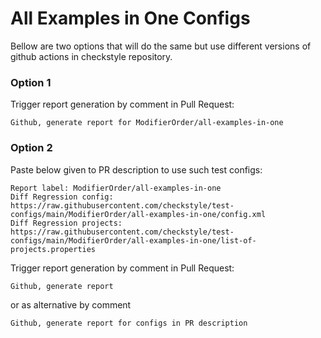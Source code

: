 # All Examples in One Configs

Bellow are two options that will do the same but use different versions
of github actions in checkstyle repository.


### Option 1
Trigger report generation by comment in Pull Request:
```
Github, generate report for ModifierOrder/all-examples-in-one
```

### Option 2

Paste below given to PR description to use such test configs:
```
Report label: ModifierOrder/all-examples-in-one
Diff Regression config: https://raw.githubusercontent.com/checkstyle/test-configs/main/ModifierOrder/all-examples-in-one/config.xml
Diff Regression projects: https://raw.githubusercontent.com/checkstyle/test-configs/main/ModifierOrder/all-examples-in-one/list-of-projects.properties
```

Trigger report generation by comment in Pull Request:
```
Github, generate report
```
or as alternative by comment
```
Github, generate report for configs in PR description
```
